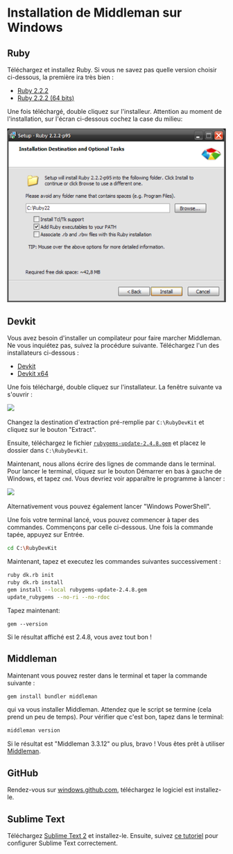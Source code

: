 # Installation de Middleman sur Windows

## Ruby

Téléchargez et installez Ruby. Si vous ne savez pas quelle version choisir
ci-dessous, la première ira très bien :

- [Ruby 2.2.2](http://dl.bintray.com/oneclick/rubyinstaller/rubyinstaller-2.2.2.exe?direct)
- [Ruby 2.2.2 (64 bits)](http://dl.bintray.com/oneclick/rubyinstaller/rubyinstaller-2.2.2-x64.exe?direct)

Une fois téléchargé, double cliquez sur l'installeur. Attention au moment de l'installation,
sur l'écran ci-dessous cochez la case du milieu:

![](images/windows-ruby-path.png)

## Devkit

Vous avez besoin d'installer un compilateur pour faire marcher Middleman. Ne vous inquiétez pas,
suivez la procédure suivante. Téléchargez l'un des installateurs ci-dessous :

- [Devkit](http://cdn.rubyinstaller.org/archives/devkits/DevKit-mingw64-32-4.7.2-20130224-1151-sfx.exe)
- [Devkit x64](http://cdn.rubyinstaller.org/archives/devkits/DevKit-mingw64-64-4.7.2-20130224-1432-sfx.exe)

Une fois téléchargé, double cliquez sur l'installateur. La fenêtre suivante va s'ouvrir :

![](images/windows-ruby-devkit.png)

Changez la destination d'extraction pré-remplie par `C:\RubyDevKit` et cliquez sur le bouton "Extract".

Ensuite, téléchargez le fichier [`rubygems-update-2.4.8.gem`](https://rubygems.org/downloads/rubygems-update-2.4.8.gem)
et placez le dossier dans `C:\RubyDevKit`.

Maintenant, nous allons écrire des lignes de commande dans le terminal. Pour lancer le terminal, cliquez sur le bouton Démarrer en bas à gauche de Windows, et tapez `cmd`. Vous devriez voir apparaître le programme à lancer :

![](images/windows-run-cmd.png)

Alternativement vous pouvez également lancer "Windows PowerShell".

Une fois votre terminal lancé, vous pouvez commencer à taper des commandes. Commençons par
celle ci-dessous. Une fois la commande tapée, appuyez sur Entrée.

```bash
cd C:\RubyDevKit
```

Maintenant, tapez et executez les commandes suivantes successivement :

```bash
ruby dk.rb init
ruby dk.rb install
gem install --local rubygems-update-2.4.8.gem
update_rubygems --no-ri --no-rdoc
```

Tapez maintenant:

```
gem --version
```

Si le résultat affiché est 2.4.8, vous avez tout bon !

## Middleman

Maintenant vous pouvez rester dans le terminal et taper la commande suivante :

```bash
gem install bundler middleman
```

qui va vous installer Middleman. Attendez que le script se termine (cela prend un peu de temps). Pour vérifier que c'est bon, tapez dans le terminal:

```bash
middleman version
```

Si le résultat est "Middleman 3.3.12" ou plus, bravo ! Vous êtes prêt à utiliser [Middleman](https://middlemanapp.com/).

## GitHub

Rendez-vous sur [windows.github.com](http://windows.github.com), téléchargez le logiciel est installez-le.


## Sublime Text

Téléchargez [Sublime Text 2](http://www.sublimetext.com/2) et installez-le.
Ensuite, suivez [ce tutoriel](https://github.com/lewagon/setup/blob/master/_partials/sublime_text_preferences.md) pour configurer Sublime Text correctement.
